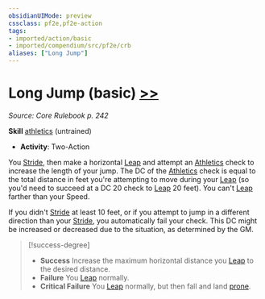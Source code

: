 ```yaml
---
obsidianUIMode: preview
cssclass: pf2e,pf2e-action
tags:
- imported/action/basic
- imported/compendium/src/pf2e/crb
aliases: ["Long Jump"]
---
```

# Long Jump (basic) [>>](chapter-9-playing-the-game.md#Actions "Two-Action")
*Source: Core Rulebook p. 242*  

**Skill** [athletics](../../compendium/skills.md#Athletics) (untrained)
- **Activity**: Two-Action

You [Stride](stride.md), then make a horizontal [Leap](leap.md) and attempt an [Athletics](../../compendium/skills.md#Athletics) check to increase the length of your jump. The DC of the [Athletics](../../compendium/skills.md#Athletics) check is equal to the total distance in feet you're attempting to move during your [Leap](leap.md) (so you'd need to succeed at a DC 20 check to [Leap](leap.md) 20 feet). You can't [Leap](leap.md) farther than your Speed.

If you didn't [Stride](stride.md) at least 10 feet, or if you attempt to jump in a different direction than your [Stride](stride.md), you automatically fail your check. This DC might be increased or decreased due to the situation, as determined by the GM.

> [!success-degree] 
> - **Success** Increase the maximum horizontal distance you [Leap](leap.md) to the desired distance.
> - **Failure** You [Leap](leap.md) normally.
> - **Critical Failure** You [Leap](leap.md) normally, but then fall and land [prone](conditions.md#Prone).